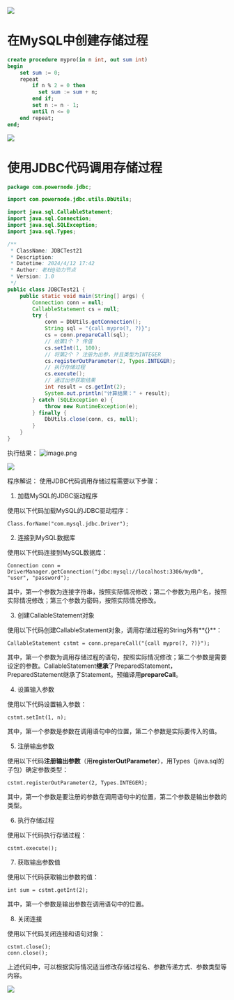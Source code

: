 ![](https://cdn.nlark.com/yuque/0/2023/jpeg/21376908/1692002570088-3338946f-42b3-4174-8910-7e749c31e950.jpeg#averageHue=%23f9f8f8&from=url&id=O8j9i&originHeight=78&originWidth=1400&originalType=binary&ratio=1&rotation=0&showTitle=false&status=done&style=shadow&title=)
# 在MySQL中创建存储过程
```sql
create procedure mypro(in n int, out sum int)
begin 
	set sum := 0;
	repeat 
		if n % 2 = 0 then 
		  set sum := sum + n;
		end if;
		set n := n - 1;
		until n <= 0
	end repeat;
end;
```

![](https://cdn.nlark.com/yuque/0/2023/jpeg/21376908/1692002570088-3338946f-42b3-4174-8910-7e749c31e950.jpeg#averageHue=%23f9f8f8&from=url&id=eRzbv&originHeight=78&originWidth=1400&originalType=binary&ratio=1&rotation=0&showTitle=false&status=done&style=shadow&title=)
# 使用JDBC代码调用存储过程
```java
package com.powernode.jdbc;

import com.powernode.jdbc.utils.DbUtils;

import java.sql.CallableStatement;
import java.sql.Connection;
import java.sql.SQLException;
import java.sql.Types;

/**
 * ClassName: JDBCTest21
 * Description:
 * Datetime: 2024/4/12 17:42
 * Author: 老杜@动力节点
 * Version: 1.0
 */
public class JDBCTest21 {
    public static void main(String[] args) {
        Connection conn = null;
        CallableStatement cs = null;
        try {
            conn = DbUtils.getConnection();
            String sql = "{call mypro(?, ?)}";
            cs = conn.prepareCall(sql);
            // 给第1个 ? 传值
            cs.setInt(1, 100);
            // 将第2个 ? 注册为出参，并且类型为INTEGER
            cs.registerOutParameter(2, Types.INTEGER);
            // 执行存储过程
            cs.execute();
            // 通过出参获取结果
            int result = cs.getInt(2);
            System.out.println("计算结果：" + result);
        } catch (SQLException e) {
            throw new RuntimeException(e);
        } finally {
            DbUtils.close(conn, cs, null);
        }
    }
}

```

执行结果：
![image.png](https://cdn.nlark.com/yuque/0/2024/png/21376908/1712915314800-457530dc-85bd-4592-b0e7-595349fb92cb.png#averageHue=%239e886a&clientId=u5cc1386e-7362-4&from=paste&height=99&id=u799c12bb&originHeight=99&originWidth=212&originalType=binary&ratio=1&rotation=0&showTitle=false&size=5633&status=done&style=none&taskId=u00e009ad-cade-410a-88fb-32c53ff16b4&title=&width=212)

![](https://cdn.nlark.com/yuque/0/2023/jpeg/21376908/1692002570088-3338946f-42b3-4174-8910-7e749c31e950.jpeg#averageHue=%23f9f8f8&from=url&id=G93kN&originHeight=78&originWidth=1400&originalType=binary&ratio=1&rotation=0&showTitle=false&status=done&style=shadow&title=)

程序解说：
使用JDBC代码调用存储过程需要以下步骤：

1. 加载MySQL的JDBC驱动程序

使用以下代码加载MySQL的JDBC驱动程序：
```
Class.forName("com.mysql.jdbc.Driver");
```

2. 连接到MySQL数据库

使用以下代码连接到MySQL数据库：
```
Connection conn = DriverManager.getConnection("jdbc:mysql://localhost:3306/mydb", "user", "password");
```
其中，第一个参数为连接字符串，按照实际情况修改；第二个参数为用户名，按照实际情况修改；第三个参数为密码，按照实际情况修改。

3. 创建CallableStatement对象

使用以下代码创建CallableStatement对象，调用存储过程的String外有**{}**：
```
CallableStatement cstmt = conn.prepareCall("{call mypro(?, ?)}");
```
其中，第一个参数为调用存储过程的语句，按照实际情况修改；第二个参数是需要设定的参数。CallableStatement**继承**了PreparedStatement，PreparedStatement继承了Statement。预编译用**prepareCall**。

4. 设置输入参数

使用以下代码设置输入参数：
```
cstmt.setInt(1, n);
```
其中，第一个参数是参数在调用语句中的位置，第二个参数是实际要传入的值。

5. 注册输出参数

使用以下代码**注册输出参数**（用**registerOutParameter**），用Types（java.sql的子包）确定参数类型：
```
cstmt.registerOutParameter(2, Types.INTEGER);
```
其中，第一个参数是要注册的参数在调用语句中的位置，第二个参数是输出参数的类型。

6. 执行存储过程

使用以下代码执行存储过程：
```
cstmt.execute();
```

7. 获取输出参数值

使用以下代码获取输出参数的值：
```
int sum = cstmt.getInt(2);
```
其中，第一个参数是输出参数在调用语句中的位置。

8. 关闭连接

使用以下代码关闭连接和语句对象：
```
cstmt.close();
conn.close();
```
上述代码中，可以根据实际情况适当修改存储过程名、参数传递方式、参数类型等内容。

![](https://cdn.nlark.com/yuque/0/2023/jpeg/21376908/1692002570088-3338946f-42b3-4174-8910-7e749c31e950.jpeg#averageHue=%23f9f8f8&from=url&id=ejcIL&originHeight=78&originWidth=1400&originalType=binary&ratio=1&rotation=0&showTitle=false&status=done&style=shadow&title=)
